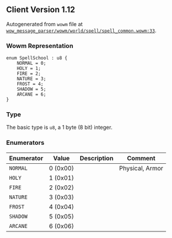 ## Client Version 1.12

Autogenerated from `wowm` file at [`wow_message_parser/wowm/world/spell/spell_common.wowm:33`](https://github.com/gtker/wow_messages/tree/main/wow_message_parser/wowm/world/spell/spell_common.wowm#L33).

### Wowm Representation
```rust,ignore
enum SpellSchool : u8 {
    NORMAL = 0;
    HOLY = 1;
    FIRE = 2;
    NATURE = 3;
    FROST = 4;
    SHADOW = 5;
    ARCANE = 6;
}
```
### Type
The basic type is `u8`, a 1 byte (8 bit) integer.
### Enumerators
| Enumerator | Value  | Description | Comment |
| --------- | -------- | ----------- | ------- |
| `NORMAL` | 0 (0x00) |  | Physical, Armor |
| `HOLY` | 1 (0x01) |  |  |
| `FIRE` | 2 (0x02) |  |  |
| `NATURE` | 3 (0x03) |  |  |
| `FROST` | 4 (0x04) |  |  |
| `SHADOW` | 5 (0x05) |  |  |
| `ARCANE` | 6 (0x06) |  |  |
